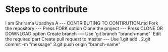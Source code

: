 # Steps to contribute
I am Shrirama Upadhya A --- CONTRIBUTING TO CONTIRUTION.md 
Fork the repository --- Press FORK option
Clone the project --- Press CLONE OR DOWNLOAD option
Create branch --- Use 'git branch "branch-name"'
Edit the required part
Create pull request to master --- Use 1.git add . 2.git commit -m "message" 3.git push origin "branch-name"

